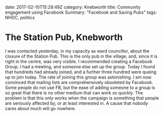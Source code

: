 date: 2017-02-10T15:28:49Z
category: Knebworth
title: Community engagement using Facebook
Summary: "Facebook and Saving Pubs"
tags: NHDC, politics


# The Station Pub, Knebworth
I was contacted yesterday, in my capacity as ward councillor, about the closure of the Station Pub.
This is the only pub in the village, and, since it is right in the centre, was very visible.
I recommended creating a Facebook Group. I had a meeting, and someone else set up the group.
Today I found that hundreds had already joined, and a further three hundred were queing up to join today.
The rate of joining this group was astonishing. I am now convinced that mailing lists are comprehensively obsoleted by Facebook.
Some people do not use FB, but the ease of adding someone to a group is so great that there is no other medium that can work so quickly. The problem is that this only works when the campaign is something that people are seriously affected by, or at least interested in. A cause that nobody cares about much will go nowhere.

